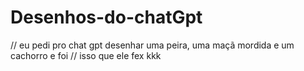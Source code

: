 # Desenhos-do-chatGpt
// eu pedi pro chat gpt desenhar uma peira, uma maçã mordida e um cachorro e foi
		// isso que ele fex kkk
    
